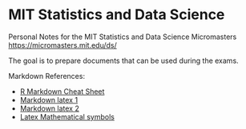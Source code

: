 # MIT Statistics and Data Science

Personal Notes for the MIT Statistics and Data Science Micromasters
https://micromasters.mit.edu/ds/

The goal is to prepare documents that can be used during the exams.  

Markdown References:

* [R Markdown Cheat Sheet](https://www.rstudio.com/wp-content/uploads/2015/02/rmarkdown-cheatsheet.pdf)
* [Markdown latex 1](https://victoromondi1997.github.io/blog/latex/markdown/2020/07/03/Markdown-LaTeX.html)
* [Markdown latex 2](https://rpruim.github.io/s341/S19/from-class/MathinRmd.html)
* [Latex Mathematical symbols](https://www.caam.rice.edu/~heinken/latex/symbols.pdf)
